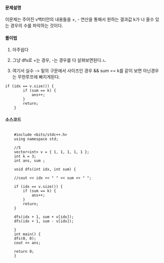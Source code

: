 #### 문제설명

이문제는 주어진 v백터안의 내용들을 +, - 연산을 통해서 원하는 결과값 k가 나 올수 있는 경우의 수를 파악하는 것이다.


#### 풀이법

1. 아주쉽다 

2. 그냥 dfs로 +는 경우, -는 경우를 다 살펴보면된다.ㄴ

3. 여기서 실수 -> 
밑의 구문에서 사이즈인 경우 && sum == k를 같이 보면 아닌경우는 무한루프에 빠지게된다. 
````
if (idx == v.size()) {
        if (sum == k) {
            ans++;
        }
        return;
    }
````

#### 소스코드

````

    #include <bits/stdc++.h>
    using namespace std;

    //5
    vector<int> v = { 1, 1, 1, 1, 1 };
    int k = 3;
    int ans, sum ;

    void dfs(int idx, int sum) {

    //cout << idx << " " << sum << " ";

    if (idx == v.size()) {
        if (sum == k) {
            ans++;
        }
        return;
    }
    
    dfs(idx + 1, sum + v[idx]);
    dfs(idx + 1, sum - v[idx]);
    
    }
    int main() {
    dfs(0, 0);
    cout << ans;

    return 0;
    }

````